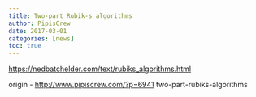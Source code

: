 ```yaml
---
title: Two-part Rubik-s algorithms
author: PipisCrew
date: 2017-03-01
categories: [news]
toc: true
---
```


https://nedbatchelder.com/text/rubiks_algorithms.html

origin - http://www.pipiscrew.com/?p=6941 two-part-rubiks-algorithms